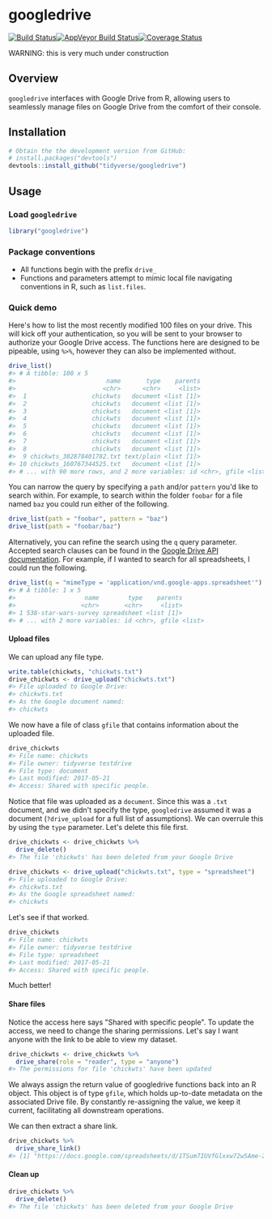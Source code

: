 
<!-- README.md is generated from README.Rmd. Please edit that file -->
googledrive
===========

[![Build Status](https://travis-ci.org/tidyverse/googledrive.svg?branch=master)](https://travis-ci.org/tidyverse/googledrive)[![AppVeyor Build Status](https://ci.appveyor.com/api/projects/status/github/tidyverse/googledrive?branch=master&svg=true)](https://ci.appveyor.com/project/tidyverse/googledrive)[![Coverage Status](https://img.shields.io/codecov/c/github/tidyverse/googledrive/master.svg)](https://codecov.io/github/tidyverse/googledrive?branch=master)

WARNING: this is very much under construction

Overview
--------

`googledrive` interfaces with Google Drive from R, allowing users to seamlessly manage files on Google Drive from the comfort of their console.

Installation
------------

``` r
# Obtain the the development version from GitHub:
# install.packages("devtools")
devtools::install_github("tidyverse/googledrive")
```

Usage
-----

### Load `googledrive`

``` r
library("googledrive")
```

### Package conventions

-   All functions begin with the prefix `drive_`
-   Functions and parameters attempt to mimic local file navigating conventions in R, such as `list.files`.

### Quick demo

Here's how to list the most recently modified 100 files on your drive. This will kick off your authentication, so you will be sent to your browser to authorize your Google Drive access. The functions here are designed to be pipeable, using `%>%`, however they can also be implemented without.

``` r
drive_list()
#> # A tibble: 100 x 5
#>                         name       type    parents
#>                        <chr>      <chr>     <list>
#>  1                  chickwts   document <list [1]>
#>  2                  chickwts   document <list [1]>
#>  3                  chickwts   document <list [1]>
#>  4                  chickwts   document <list [1]>
#>  5                  chickwts   document <list [1]>
#>  6                  chickwts   document <list [1]>
#>  7                  chickwts   document <list [1]>
#>  8                  chickwts   document <list [1]>
#>  9 chickwts_382878401782.txt text/plain <list [1]>
#> 10 chickwts_160767344525.txt   document <list [1]>
#> # ... with 90 more rows, and 2 more variables: id <chr>, gfile <list>
```

You can narrow the query by specifying a `path` and/or `pattern` you'd like to search within. For example, to search within the folder `foobar` for a file named `baz` you could run either of the following.

``` r
drive_list(path = "foobar", pattern = "baz")
drive_list(path = "foobar/baz")
```

Alternatively, you can refine the search using the `q` query parameter. Accepted search clauses can be found in the [Google Drive API documentation](https://developers.google.com/drive/v3/web/search-parameters). For example, if I wanted to search for all spreadsheets, I could run the following.

``` r
drive_list(q = "mimeType = 'application/vnd.google-apps.spreadsheet'")
#> # A tibble: 1 x 5
#>                   name        type    parents
#>                  <chr>       <chr>     <list>
#> 1 538-star-wars-survey spreadsheet <list [1]>
#> # ... with 2 more variables: id <chr>, gfile <list>
```

#### Upload files

We can upload any file type.

``` r
write.table(chickwts, "chickwts.txt")
drive_chickwts <- drive_upload("chickwts.txt")
#> File uploaded to Google Drive: 
#> chickwts.txt 
#> As the Google document named:
#> chickwts
```

We now have a file of class `gfile` that contains information about the uploaded file.

``` r
drive_chickwts
#> File name: chickwts 
#> File owner: tidyverse testdrive 
#> File type: document 
#> Last modified: 2017-05-21 
#> Access: Shared with specific people.
```

Notice that file was uploaded as a `document`. Since this was a `.txt` document, and we didn't specify the type, `googledrive` assumed it was a document (`?drive_upload` for a full list of assumptions). We can overrule this by using the `type` parameter. Let's delete this file first.

``` r
drive_chickwts <- drive_chickwts %>%
  drive_delete()
#> The file 'chickwts' has been deleted from your Google Drive
```

``` r
drive_chickwts <- drive_upload("chickwts.txt", type = "spreadsheet")
#> File uploaded to Google Drive: 
#> chickwts.txt 
#> As the Google spreadsheet named:
#> chickwts
```

Let's see if that worked.

``` r
drive_chickwts
#> File name: chickwts 
#> File owner: tidyverse testdrive 
#> File type: spreadsheet 
#> Last modified: 2017-05-21 
#> Access: Shared with specific people.
```

Much better!

#### Share files

Notice the access here says "Shared with specific people". To update the access, we need to change the sharing permissions. Let's say I want anyone with the link to be able to view my dataset.

``` r
drive_chickwts <- drive_chickwts %>%
  drive_share(role = "reader", type = "anyone")
#> The permissions for file 'chickwts' have been updated
```

We always assign the return value of googledrive functions back into an R object. This object is of type `gfile`, which holds up-to-date metadata on the associated Drive file. By constantly re-assigning the value, we keep it current, facilitating all downstream operations.

We can then extract a share link.

``` r
drive_chickwts %>%
  drive_share_link()
#> [1] "https://docs.google.com/spreadsheets/d/1TSum7IUVfGlxxw72w5Ame-2GX0bjFmrd8BDaKxdF7nY/edit?usp=drivesdk"
```

#### Clean up

``` r
drive_chickwts %>%
  drive_delete()
#> The file 'chickwts' has been deleted from your Google Drive
```
